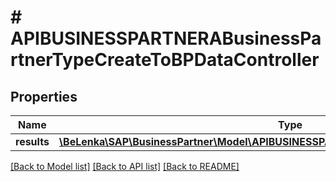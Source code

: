 # # APIBUSINESSPARTNERABusinessPartnerTypeCreateToBPDataController

## Properties

Name | Type | Description | Notes
------------ | ------------- | ------------- | -------------
**results** | [**\BeLenka\SAP\BusinessPartner\Model\APIBUSINESSPARTNERABPDataControllerTypeCreate[]**](APIBUSINESSPARTNERABPDataControllerTypeCreate.md) |  | [optional]

[[Back to Model list]](../../README.md#models) [[Back to API list]](../../README.md#endpoints) [[Back to README]](../../README.md)
